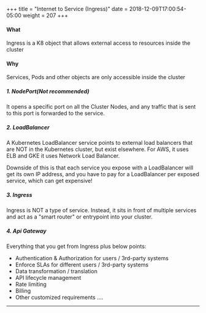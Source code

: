+++
title = "Internet to Service (Ingress)"
date = 2018-12-09T17:00:54-05:00
weight = 207
+++

#### What

Ingress is a K8 object that allows external access to resources inside the cluster

#### Why

Services, Pods and other objects are only accessible inside the cluster

##### 1. NodePort(Not recommended)

It opens a specific port on all the Cluster Nodes, and any traffic that is sent to this port is forwarded to the service.

##### 2. LoadBalancer

A Kubernetes LoadBalancer service points to external load balancers that are NOT in the Kubernetes cluster, but exist elsewhere. For AWS, it uses ELB and GKE it uses Network Load Balancer.

Downside of this is that each service you expose with a LoadBalancer will get its own IP address, and you have to pay for a LoadBalancer per exposed service, which can get expensive!

##### 3. Ingress

Ingress is NOT a type of service. Instead, it sits in front of multiple services and act as a "smart router" or entrypoint into your cluster.

##### 4. Api Gateway

Everything that you get from Ingress plus below points:

* Authentication & Authorization for users / 3rd-party systems
* Enforce SLAs for different users / 3rd-party systems
* Data transformation / translation
* API lifecycle management
* Rate limiting
* Billing
* Other customized requirements ….

___

